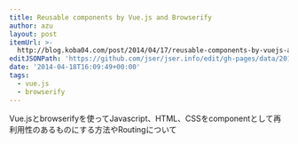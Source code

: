 ```yaml
---
title: Reusable components by Vue.js and Browserify
author: azu
layout: post
itemUrl: >-
  http://blog.koba04.com/post/2014/04/17/reusable-components-by-vuejs-and-browserify/
editJSONPath: 'https://github.com/jser/jser.info/edit/gh-pages/data/2014/04/index.json'
date: '2014-04-18T16:09:49+00:00'
tags:
  - vue.js
  - browserify
---
```

Vue.jsとbrowserifyを使ってJavascript、HTML、CSSをcomponentとして再利用性のあるものにする方法やRoutingについて

